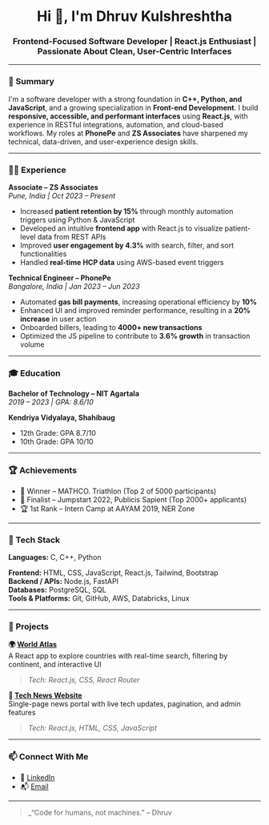<h1 align="center">Hi 👋, I'm Dhruv Kulshreshtha</h1>
<h3 align="center">Frontend-Focused Software Developer | React.js Enthusiast | Passionate About Clean, User-Centric Interfaces</h3>

---

### 💼 Summary

I'm a software developer with a strong foundation in **C++, Python, and JavaScript**, and a growing specialization in **Front-end Development**. I build **responsive, accessible, and performant interfaces** using **React.js**, with experience in RESTful integrations, automation, and cloud-based workflows. My roles at **PhonePe** and **ZS Associates** have sharpened my technical, data-driven, and user-experience design skills.

---

### 🧑‍💻 Experience

**Associate – ZS Associates**  
*Pune, India | Oct 2023 – Present*  
- Increased **patient retention by 15%** through monthly automation triggers using Python & JavaScript  
- Developed an intuitive **frontend app** with React.js to visualize patient-level data from REST APIs  
- Improved **user engagement by 4.3%** with search, filter, and sort functionalities  
- Handled **real-time HCP data** using AWS-based event triggers  

**Technical Engineer – PhonePe**  
*Bangalore, India | Jan 2023 – Jun 2023*  
- Automated **gas bill payments**, increasing operational efficiency by **10%**  
- Enhanced UI and improved reminder performance, resulting in a **20% increase** in user action  
- Onboarded billers, leading to **4000+ new transactions**  
- Optimized the JS pipeline to contribute to **3.6% growth** in transaction volume  

---

### 🎓 Education

**Bachelor of Technology – NIT Agartala**  
*2019 – 2023 | GPA: 8.6/10*  

**Kendriya Vidyalaya, Shahibaug**  
- 12th Grade: GPA 8.7/10  
- 10th Grade: GPA 10/10  

---

### 🏆 Achievements

- 🥇 Winner – MATHCO. Triathlon (Top 2 of 5000 participants)  
- 🥈 Finalist – Jumpstart 2022, Publicis Sapient (Top 2000+ applicants)  
- 🏆 1st Rank – Intern Camp at AAYAM 2019, NER Zone  

---

### 🧰 Tech Stack

**Languages:** C, C++, Python 

**Frontend:**  HTML, CSS, JavaScript, React.js, Tailwind, Bootstrap  
**Backend / APIs:** Node.js, FastAPI  
**Databases:** PostgreSQL, SQL  
**Tools & Platforms:** Git, GitHub, AWS, Databricks, Linux  

---

### 🚀 Projects

**🌍 [World Atlas](https://reactexplorecountryproject.netlify.app/)**  
A React app to explore countries with real-time search, filtering by continent, and interactive UI  
> _Tech: React.js, CSS, React Router_

**📰 [Tech News Website](https://gettechnews.netlify.app/)**  
Single-page news portal with live tech updates, pagination, and admin features  
> _Tech: React.js, HTML, CSS, JavaScript_

---

### 📫 Connect With Me

- 🔗 [LinkedIn](https://www.linkedin.com/in/dhruv-kulsh/)  
- 📬 [Email](dhruvkulsh@gmail.com)

---

> _“Code for humans, not machines.” – Dhruv
